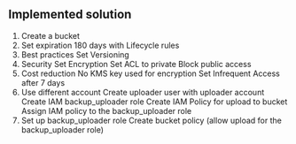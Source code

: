 ## Implemented solution

1. Create a bucket
2. Set expiration 180 days
    with Lifecycle rules
3. Best practices
    Set Versioning
4. Security
    Set Encryption
    Set ACL to private
    Block public access
5. Cost reduction
    No KMS key used for encryption
    Set Infrequent Access after 7 days
6. Use different account 
    Create uploader user with uploader account
    Create IAM backup_uploader role
    Create IAM Policy for upload to bucket
    Assign IAM policy to the backup_uploader role
7. Set up backup_uploader role
    Create bucket policy (allow upload for the backup_uploader role)